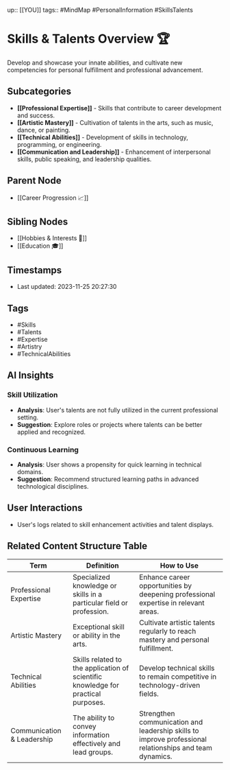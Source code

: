 
up:: [[YOU]]
tags:: #MindMap #PersonalInformation #SkillsTalents

# Skills & Talents Overview 🏆

Develop and showcase your innate abilities, and cultivate new competencies for personal fulfillment and professional advancement.

## Subcategories
- **[[Professional Expertise]]** - Skills that contribute to career development and success.
- **[[Artistic Mastery]]** - Cultivation of talents in the arts, such as music, dance, or painting.
- **[[Technical Abilities]]** - Development of skills in technology, programming, or engineering.
- **[[Communication and Leadership]]** - Enhancement of interpersonal skills, public speaking, and leadership qualities.

## Parent Node
- [[Career Progression 📈]]

## Sibling Nodes
- [[Hobbies & Interests 🦄]]
- [[Education 🎓]]

## Timestamps
- Last updated: 2023-11-25 20:27:30

## Tags
- #Skills
- #Talents
- #Expertise
- #Artistry
- #TechnicalAbilities

## AI Insights
### Skill Utilization
- **Analysis**: User's talents are not fully utilized in the current professional setting.
- **Suggestion**: Explore roles or projects where talents can be better applied and recognized.

### Continuous Learning
- **Analysis**: User shows a propensity for quick learning in technical domains.
- **Suggestion**: Recommend structured learning paths in advanced technological disciplines.

## User Interactions
- User's logs related to skill enhancement activities and talent displays.

## Related Content Structure Table
| Term | Definition | How to Use |
| --- | --- | --- |
| Professional Expertise | Specialized knowledge or skills in a particular field or profession. | Enhance career opportunities by deepening professional expertise in relevant areas. |
| Artistic Mastery | Exceptional skill or ability in the arts. | Cultivate artistic talents regularly to reach mastery and personal fulfillment. |
| Technical Abilities | Skills related to the application of scientific knowledge for practical purposes. | Develop technical skills to remain competitive in technology-driven fields. |
| Communication & Leadership | The ability to convey information effectively and lead groups. | Strengthen communication and leadership skills to improve professional relationships and team dynamics. |
